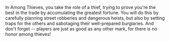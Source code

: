 In Among Thieves, you take the role of a thief, trying to prove you're the best in the trade by accumulating the greatest fortune. You will do this by carefully planning street robberies and dangerous heists, but also by setting traps for the others and sabotaging their well-prepared burglaries. And don't forget -- players are just as good as any other mark, for there is no honor among thieves!